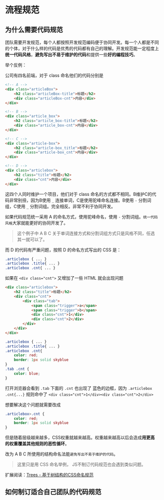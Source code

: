 # 流程规范

## 为什么需要代码规范

团队需要开发规范，每个人都按照开发规范编码便于协同开发。每一个人都是不同的个体，对于什么样的代码是优秀的代码都有自己的理解。开发规范能一定程度上**统一代码风格**，**避免写出不易于维护的代码**和提供一些**好的编程技巧**。

举个反例：

公司有四名前端，对于 class 命名他们的代码分别是

```html
<!-- A -->
<div class="articleBox">
    <h2 class="articleBox-title">标题</h2>
    <div class="articleBox-cnt">内容</div>
</div>

<!-- B -->
<div class="article_box">
    <h2 class="article_box-title">标题</h2>
    <div class="article_box-cnt">内容</div>
</div>

<!-- C -->
<div class="article-box">
    <h2 class="article-box_title">标题</h2>
    <div class="article-box_cnt">内容</div>
</div>

<!-- D -->
<div class="articlebox">
    <h2 class="title">标题</h2>
    <div class="cnt">内容</div>
</div>
```

这四个人同时维护一个项目，他们对于 class 命名的方式都不相同。B维护C的代码非常别扭，因为B使用 `_` 连接单词，C是使用驼峰命名连接。B使用 `-` 分割词组，C使用 `_` 分割词组。完全相反。非常不利于协同开发。

如果代码规范统一采用 A 的命名方式，使用驼峰命名，使用 `-` 分割词组。`统一代码风格`大家就能更好的协同开发了。

> 这个例子中 A B C 关于单词连接方式和分割词组方式只是风格不同，任选其一就可以了。

而 D 的代码有严重问题，按照 D 的命名方式写出的 CSS 是：

```css
.articlebox { ... }
.articlebox .title{ ... }
.articlebox .cnt{ ... }
```

如果在 `<div class="cnt">` 又增加了一些 HTML 就会出现问题

```html
<div class="articlebox">
    <h2 class="title">标题</h2>
    <div class="cnt">
        <div class="tab">
            <span class="trigger">a</span>
            <span class="trigger">b</span>
            <div class="cnt">1</div>
            <div class="cnt">2</div>
        </div>
    </div>
</div>
```

```css
.articlebox { ... }
.articlebox .title{ ... }
.articlebox .cnt{
    color: red;
    border: 1px solid skyblue
}
.tab .cnt {
    color: blue;
}
```

打开浏览器会看到 `.tab` 下面的 `.cnt` 也出现了 蓝色的边框，因为 `.articlebox .cnt{...}` 规则命中了 `<div class="cnt">1</div><div class="cnt">2</div>`

想要解决这个问题就需要改成

```css
.articlebox>.cnt {
    color: red;
    border: 1px solid skyblue
}
```

但是随着层级越来越多，CSS权重就越来越高。权重越来越高以后会造成**用更高的权重覆盖其他规则的恶性循环**。

改为 A B C 所使用的结构命名法能`避免写出不易于维护的代码`。

> 这里只是用 CSS 命名举例， JS不制订代码规范也会遇到类似问题。

扩展阅读：[Trees - 基于树结构的CSS命名规范](https://github.com/onface/trees)

## 如何制订适合自己团队的代码规范



<!--
## 开发流程
1. 需求
2. 全局数据结构设计 store
3. HTML + CSS 静态页面
4. 页面编码
5. 交付测试
-->
